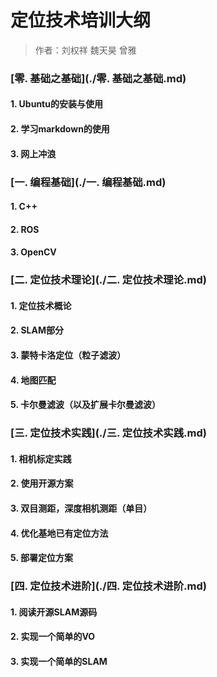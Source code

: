 # 定位技术培训大纲

> 作者：刘权祥	魏天昊	曾雅

### [零. 基础之基础](./零. 基础之基础.md)

#### 1. Ubuntu的安装与使用

#### 2. 学习markdown的使用

#### 3. 网上冲浪

### [一.  编程基础](./一.  编程基础.md)

#### 1. C++

#### 2. ROS

#### 3. OpenCV

### [二.  定位技术理论](./二.  定位技术理论.md)

#### 1. 定位技术概论

#### 2. SLAM部分

#### 3. 蒙特卡洛定位（粒子滤波）

#### 4. 地图匹配

#### 5. 卡尔曼滤波（以及扩展卡尔曼滤波）

### [三.  定位技术实践](./三. 定位技术实践.md)

#### 1. 相机标定实践

#### 2. 使用开源方案

#### 3. 双目测距，深度相机测距（单目）

#### 4. 优化基地已有定位方法

#### 5. 部署定位方案

### [四.  定位技术进阶](./四.  定位技术进阶.md)

#### 1. 阅读开源SLAM源码

#### 2. 实现一个简单的VO

#### 3. 实现一个简单的SLAM



